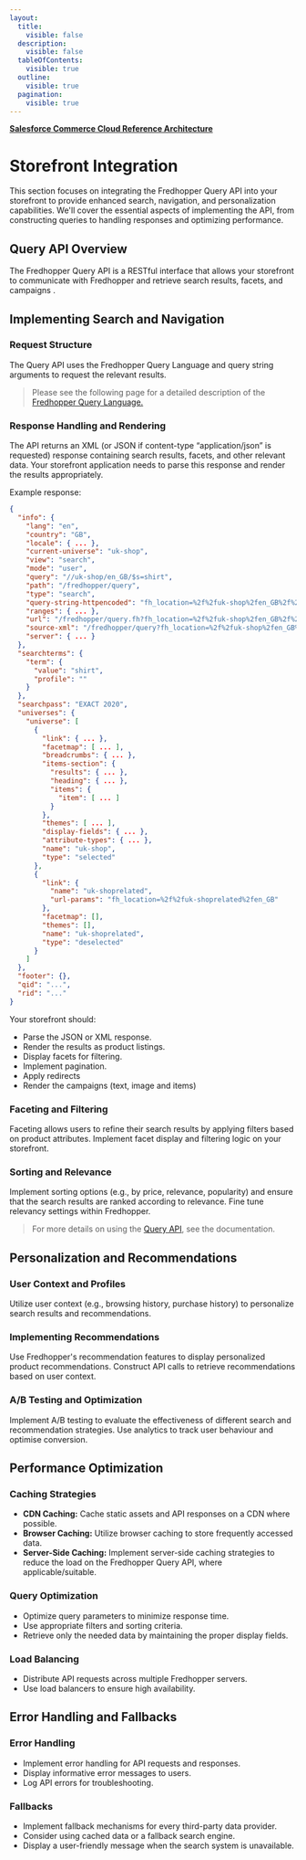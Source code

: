 ```yaml
---
layout:
  title:
    visible: false
  description:
    visible: false
  tableOfContents:
    visible: true
  outline:
    visible: true
  pagination:
    visible: true
---
```


**[Salesforce Commerce Cloud Reference Architecture](../README.md)**

# Storefront Integration

This section focuses on integrating the Fredhopper Query API into your storefront to provide enhanced search, navigation, and personalization capabilities. We'll cover the essential aspects of implementing the API, from constructing queries to handling responses and optimizing performance.

## Query API Overview

The Fredhopper Query API is a RESTful interface that allows your storefront to communicate with Fredhopper and retrieve search results, facets, and campaigns .

## Implementing Search and Navigation

### Request Structure

The Query API uses the Fredhopper Query Language and query string arguments to request the relevant results.

> Please see the following page for a detailed description of the [Fredhopper Query Language.](https://crownpeak.gitbook.io/product-discovery/fredhopper-integration-guide/fredhopper-integration-guide-1/front-end-integration/fredhopper-query-language)

### Response Handling and Rendering

The API returns an XML (or JSON if content-type “application/json” is requested) response containing search results, facets, and other relevant data. Your storefront application needs to parse this response and render the results appropriately.

Example response:

```json
{
  "info": {
    "lang": "en",
    "country": "GB",
    "locale": { ... },
    "current-universe": "uk-shop",
    "view": "search",
    "mode": "user",
    "query": "//uk-shop/en_GB/$s=shirt",
    "path": "/fredhopper/query",
    "type": "search",
    "query-string-httpencoded": "fh_location=%2f%2fuk-shop%2fen_GB%2f%24s%3dshirt",
    "ranges": { ... },
    "url": "/fredhopper/query.fh?fh_location=%2f%2fuk-shop%2fen_GB%2f%24s%3dshirt",
    "source-xml": "/fredhopper/query?fh_location=%2f%2fuk-shop%2fen_GB%2f%24s%3dshirt",
    "server": { ... }
  },
  "searchterms": {
    "term": {
      "value": "shirt",
      "profile": ""
    }
  },
  "searchpass": "EXACT 2020",
  "universes": {
    "universe": [
      {
        "link": { ... },
        "facetmap": [ ... ],
        "breadcrumbs": { ... },
        "items-section": {
          "results": { ... },
          "heading": { ... },
          "items": {
            "item": [ ... ]
          }
        },
        "themes": [ ... ],
        "display-fields": { ... },
        "attribute-types": { ... },
        "name": "uk-shop",
        "type": "selected"
      },
      {
        "link": {
          "name": "uk-shoprelated",
          "url-params": "fh_location=%2f%2fuk-shoprelated%2fen_GB"
        },
        "facetmap": [],
        "themes": [],
        "name": "uk-shoprelated",
        "type": "deselected"
      }
    ]
  },
  "footer": {},
  "qid": "...",
  "rid": "..."
}
```

Your storefront should:

* Parse the JSON or XML response.
* Render the results as product listings.
* Display facets for filtering.
* Implement pagination.
* Apply redirects
* Render the campaigns (text, image and items)

### Faceting and Filtering

Faceting allows users to refine their search results by applying filters based on product attributes. Implement facet display and filtering logic on your storefront.

### Sorting and Relevance

Implement sorting options (e.g., by price, relevance, popularity) and ensure that the search results are ranked according to relevance. Fine tune relevancy settings within Fredhopper.

> For more details on using the [Query API](https://crownpeak.gitbook.io/product-discovery/fredhopper-integration-guide/fredhopper-integration-guide-1/front-end-integration), see the documentation.

## Personalization and Recommendations

### User Context and Profiles

Utilize user context (e.g., browsing history, purchase history) to personalize search results and recommendations.

### Implementing Recommendations

Use Fredhopper's recommendation features to display personalized product recommendations. Construct API calls to retrieve recommendations based on user context.

### A/B Testing and Optimization

Implement A/B testing to evaluate the effectiveness of different search and recommendation strategies. Use analytics to track user behaviour and optimise conversion.

## Performance Optimization

### Caching Strategies

* **CDN Caching:** Cache static assets and API responses on a CDN where possible.
* **Browser Caching:** Utilize browser caching to store frequently accessed data.
* **Server-Side Caching:** Implement server-side caching strategies to reduce the load on the Fredhopper Query API, where applicable/suitable.

### Query Optimization

* Optimize query parameters to minimize response time.
* Use appropriate filters and sorting criteria.
* Retrieve only the needed data by maintaining the proper display fields.

### Load Balancing

* Distribute API requests across multiple Fredhopper servers.
* Use load balancers to ensure high availability.

## Error Handling and Fallbacks

### Error Handling

* Implement error handling for API requests and responses.
* Display informative error messages to users.
* Log API errors for troubleshooting.

### Fallbacks

* Implement fallback mechanisms for every third-party data provider.
* Consider using cached data or a fallback search engine.
* Display a user-friendly message when the search system is unavailable.